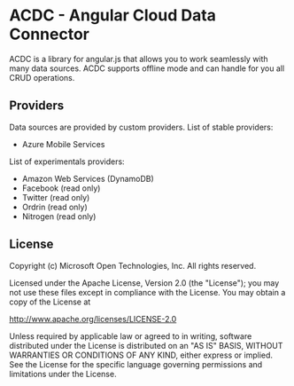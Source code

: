 ACDC - Angular Cloud Data Connector
==========

ACDC is a library for angular.js that allows you to work seamlessly with many data sources.
ACDC supports offline mode and can handle for you all CRUD operations. 

## Providers
Data sources are provided by custom providers.
List of stable providers:
- Azure Mobile Services

List of experimentals providers:
- Amazon Web Services (DynamoDB) 
- Facebook (read only)
- Twitter (read only)
- Ordrin (read only)
- Nitrogen (read only)

## License
Copyright (c) Microsoft Open Technologies, Inc. All rights reserved.
 
Licensed under the Apache License, Version 2.0 (the "License"); you may not use these files except in compliance with the License. You may obtain a copy of the License at
 
http://www.apache.org/licenses/LICENSE-2.0
 
Unless required by applicable law or agreed to in writing, software distributed under the License is distributed on an "AS IS" BASIS, WITHOUT WARRANTIES OR CONDITIONS OF ANY KIND, either express or implied. See the License for the specific language governing permissions and limitations under the License.